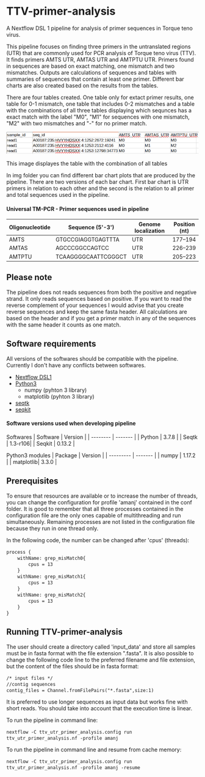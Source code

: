 # TTV-primer-analysis
A  Nextflow DSL 1 pipeline for analysis of primer sequences in Torque teno virus.

This pipeline focuses on finding three primers in the untranslated regions (UTR) that are commonly used for PCR analysis of Torque teno virus (TTV). 
It finds primers AMTS UTR, AMTAS UTR and AMTPTU UTR. Primers found in sequences are based on exact matching, one mismatch and two mismatches. 
Outputs are calculations of sequences and tables with summaries of sequences that contain at least one primer. 
Different bar charts are also created based on the results from the tables.

There are four tables created. One table only for extact primer results, one table for 0-1 mismatch, 
one table that includes 0-2 mismatches and a table with the combinations of all three tables displaying which sequnces has a exact match with the label "M0", 
"M1" for sequences with one mismatch, "M2" with two mismatches and "-" for no primer match. 

![alt text](/img/ttv_primer_comb_table.png)

This image displayes the table with the combination of all tables

In img folder you can find different bar chart plots that are produced by the pipeline. 
There are two versions of each bar chart. First bar chart is UTR primers in relation to each other and the second is the relation to all primer and total sequences used in the pipeline. 

#### Universal TM-PCR - Primer sequences used in pipeline

| Oligonucleotide | Sequence (5'-3')   | Genome localization | Position (nt) |
| --------------  | ------------------ | ------------------  |  -----------  |
| AMTS            | GTGCCGIAGGTGAGTTTA | UTR                 | 177–194       |
| AMTAS           | AGCCCGGCCAGTCC     | UTR                 | 226–239       |
| AMTPTU          | TCAAGGGGCAATTCGGGCT| UTR                 | 205–223       |

## Please note
The pipeline does not reads sequences from both the positive and negative strand. It only reads sequences based on positive. If you want to read the reverse complement of your sequences I would advise that you create reverse sequences and keep the same fasta header. All calculations are based on the header and if you get a primer match in any of the sequences with the same header it counts as one match. 

 ## Software requirements 
 All versions of the softwares should be compatible with the pipeline. Currently I don't have any conflicts between softwares. 
 - [Nextflow DSL1](https://www.nextflow.io/)
 - [Python3](https://www.python.org/downloads/)
    - numpy (pyhton 3 library)
    - matplotlib (pyhton 3 library)
 - [seqtk](https://github.com/lh3/seqtk)
 - [seqkit](https://bioinf.shenwei.me/seqkit/)

#### Software versions used when developing pipeline
Softwares
| Software | Version |
| -------- | ------- |
| Python   | 3.7.8   |
| Seqtk    | 1.3-r106|
| Seqkit   | 0.13.2  |

Python3 modules
| Package   | Version |
| --------- | ------- |
| numpy     | 1.17.2  |
| matplotlib| 3.3.0   |

## Prerequisites
To ensure that resources are available or to increase the number of threads, you can change the configuration for profile 'amanj' contained in the conf folder. It is good to remember that all three processes contained in the configuration file are the only ones capable of multithreading and run simultaneously. Remaining processes are not listed in the configuration file because they run in one thread only.

In the following code, the number can be changed after 'cpus' (threads):
```
process {
    withName: grep_misMatch0{
        cpus = 13
    }
    withName: grep_misMatch1{
        cpus = 13
    }
    withName: grep_misMatch2{
        cpus = 13
    }
}
```

## Running TTV-primer-analysis
The user should create a directory called 'input_data' and store all samples must be in fasta format with the file extension ".fasta". 
It is also possible to change the following code line to the preferred filename and file extension, but the content of the files should be in fasta format:
```
/* input files */
//contig sequences
contig_files = Channel.fromFilePairs("*.fasta",size:1) 
```
It is preferred to use longer sequences as input data but works fine with short reads.
You should take into account that the execution time is linear.

To run the pipeline in command line:
```
nextflow -C ttv_utr_primer_analysis.config run ttv_utr_primer_analysis.nf -profile amanj
```
To run the pipeline in command line and resume from cache memory:
```
nextflow -C ttv_utr_primer_analysis.config run ttv_utr_primer_analysis.nf -profile amanj -resume
```
